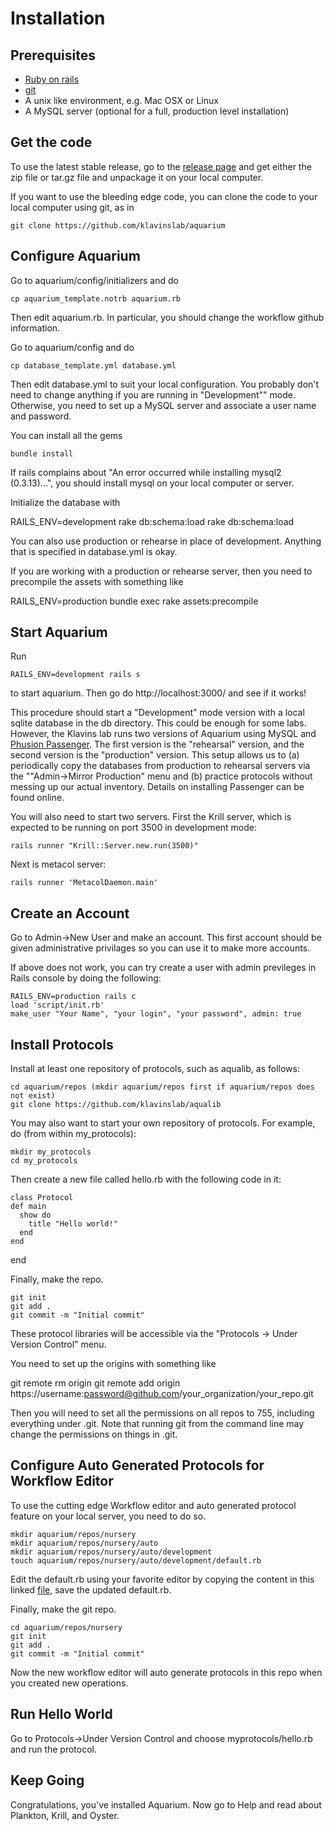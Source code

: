 Installation
============

Prerequisites
--

* [Ruby on rails](http://rubyonrails.org/)
* [git](https://github.com/)
* A unix like environment, e.g. Mac OSX or Linux
* A MySQL server (optional for a full, production level installation)
    
Get the code
--

To use the latest stable release, go to the [release page](https://github.com/klavinslab/aquarium/releases) and get either the zip file or tar.gz file and unpackage it on your local computer.

If you want to use the bleeding edge code, you can clone the code to your local computer using git, as in 

	git clone https://github.com/klavinslab/aquarium

Configure Aquarium
--

Go to aquarium/config/initializers and do

	cp aquarium_template.notrb aquarium.rb
	
Then edit aquarium.rb. In particular, you should change the workflow github information.

Go to aquarium/config and do

	cp database_template.yml database.yml
	
Then edit database.yml to suit your local configuration. You probably don't need to change anything if you are running in "Development"" mode. Otherwise, you need to set up a MySQL server and associate a user name and password. 

You can install all the gems

	bundle install

If rails complains about "An error occurred while installing mysql2 (0.3.13)...", you should install mysql on your local computer or server.

Initialize the database with

  RAILS_ENV=development rake db:schema:load rake db:schema:load

You can also use production or rehearse in place of development. Anything that is specified in database.yml is okay.

If you are working with a production or rehearse server, then you need to precompile the assets with something like

  RAILS_ENV=production bundle exec rake assets:precompile

Start Aquarium
--

Run

	RAILS_ENV=development rails s
	
to start aquarium. Then go do http://localhost:3000/ and see if it works!

This procedure should start a "Development" mode version with a local sqlite database in the db directory. This could be enough for some labs. However, the Klavins lab runs two versions of Aquarium using MySQL and [Phusion Passenger](https://www.phusionpassenger.com/index2). The first version is the "rehearsal" version, and the second version is the "production" version. This setup allows us to (a) periodically copy the databases from production to rehearsal servers via the ""Admin->Mirror Production" menu and (b) practice protocols without messing up our actual inventory. Details on installing Passenger can be found online.

You will also need to start two servers. First the Krill server, which is expected to be running on port 3500 in development mode:

	rails runner "Krill::Server.new.run(3500)"

Next is metacol server:

  	rails runner 'MetacolDaemon.main'

Create an Account
--

Go to Admin->New User and make an account. This first account should be given administrative privilages so you can use it to make more accounts.

If above does not work, you can try create a user with admin previleges in Rails console by doing the following:

	RAILS_ENV=production rails c
    load 'script/init.rb'
    make_user "Your Name", "your login", "your password", admin: true
 
Install Protocols
--
	
Install at least one repository of protocols, such as aqualib, as follows:

	cd aquarium/repos (mkdir aquarium/repos first if aquarium/repos does not exist)
	git clone https://github.com/klavinslab/aqualib
	
You may also want to start your own repository of protocols. For example, do (from within my_protocols):

	mkdir my_protocols
	cd my_protocols

Then create a new file called hello.rb with the following code in it:

	class Protocol
    def main
      show do
        title "Hello world!"
      end
    end
  end
	
Finally, make the repo.

	git init
	git add .
	git commit -m "Initial commit"
	
These protocol libraries will be accessible via the "Protocols -> Under Version Control" menu.

You need to set up the origins with something like

  git remote rm origin
  git remote add origin https://username:password@github.com/your_organization/your_repo.git 

Then you will need to set all the permissions on all repos to 755, including everything under .git. Note that running git from the command line may change the permissions on things in .git. 

Configure Auto Generated Protocols for Workflow Editor
--

To use the cutting edge Workflow editor and auto generated protocol feature on your local server, you need to do so.

	mkdir aquarium/repos/nursery
	mkdir aquarium/repos/nursery/auto
	mkdir aquarium/repos/nursery/auto/development
	touch aquarium/repos/nursery/auto/development/default.rb
	
Edit the default.rb using your favorite editor by copying the content in this linked [file](https://github.com/klavinslab/nursery/blob/master/auto/default.rb), save the updated default.rb.


Finally, make the git repo.

    cd aquarium/repos/nursery
    git init
    git add .
    git commit -m "Initial commit"
    
Now the new workflow editor will auto generate protocols in this repo when you created new operations.

Run Hello World
--

Go to Protocols->Under Version Control and choose myprotocols/hello.rb and run the protocol.

Keep Going
--

Congratulations, you've installed Aquarium. Now go to Help and read about Plankton, Krill, and Oyster.




	
